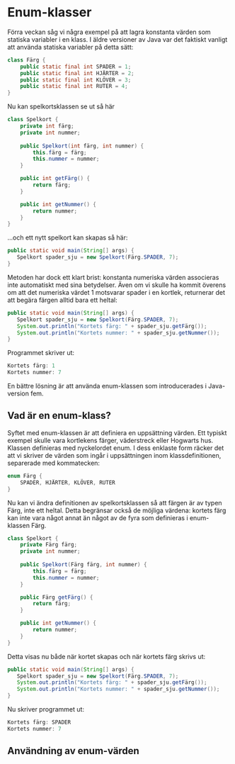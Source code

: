 # Enum-klasser
Förra veckan såg vi några exempel på att lagra konstanta värden som statiska variabler i en klass. I äldre versioner av Java var det faktiskt vanligt att använda statiska variabler på detta sätt:
```java 
class Färg {
    public static final int SPADER = 1;
    public static final int HJÄRTER = 2;
    public static final int KLÖVER = 3;
    public static final int RUTER = 4;
}
 ```

Nu kan spelkortsklassen se ut så här
```java 
class Spelkort {
    private int färg;
    private int nummer;
    
    public Spelkort(int färg, int nummer) {
        this.färg = färg;
        this.nummer = nummer;
    }

    public int getFärg() {
        return färg;
    }

    public int getNummer() {
        return nummer;
    } 
}
 ```
...och ett nytt spelkort kan skapas så här:
```java 
public static void main(String[] args) {
   Spelkort spader_sju = new Spelkort(Färg.SPADER, 7);
}
 ```

Metoden har dock ett klart brist: konstanta numeriska värden associeras inte automatiskt med sina betydelser. Även om vi skulle ha kommit överens om att det numeriska värdet 1 motsvarar spader i en kortlek, returnerar det att begära färgen alltid bara ett heltal:
```java 
public static void main(String[] args) {
   Spelkort spader_sju = new Spelkort(Färg.SPADER, 7);
   System.out.println("Kortets färg: " + spader_sju.getFärg());
   System.out.println("Kortets nummer: " + spader_sju.getNummer());
}
 ```
Programmet skriver ut:
```java 
Kortets färg: 1
Kortets nummer: 7
 ```

En bättre lösning är att använda enum-klassen som introducerades i Java-version fem.
## Vad är en enum-klass?
Syftet med enum-klassen är att definiera en uppsättning värden. Ett typiskt exempel skulle vara kortlekens färger, väderstreck eller Hogwarts hus.
Klassen definieras med nyckelordet enum. I dess enklaste form räcker det att vi skriver de värden som ingår i uppsättningen inom klassdefinitionen, separerade med kommatecken:
```java 
enum Färg {
    SPADER, HJÄRTER, KLÖVER, RUTER
}
 ```

Nu kan vi ändra definitionen av spelkortsklassen så att färgen är av typen Färg, inte ett heltal. Detta begränsar också de möjliga värdena: kortets färg kan inte vara något annat än något av de fyra som definieras i enum-klassen Färg.
```java 
class Spelkort {
    private Färg färg;
    private int nummer;
    
    public Spelkort(Färg färg, int nummer) {
        this.färg = färg;
        this.nummer = nummer;
    }

    public Färg getFärg() {
        return färg;
    }

    public int getNummer() {
        return nummer;
    } 
}
 ```

Detta visas nu både när kortet skapas och när kortets färg skrivs ut:
```java 
public static void main(String[] args) {
   Spelkort spader_sju = new Spelkort(Färg.SPADER, 7);
   System.out.println("Kortets färg: " + spader_sju.getFärg());
   System.out.println("Kortets nummer: " + spader_sju.getNummer());
}
 ```
Nu skriver programmet ut:
```java 
Kortets färg: SPADER
Kortets nummer: 7
 ```
## Användning av enum-värden